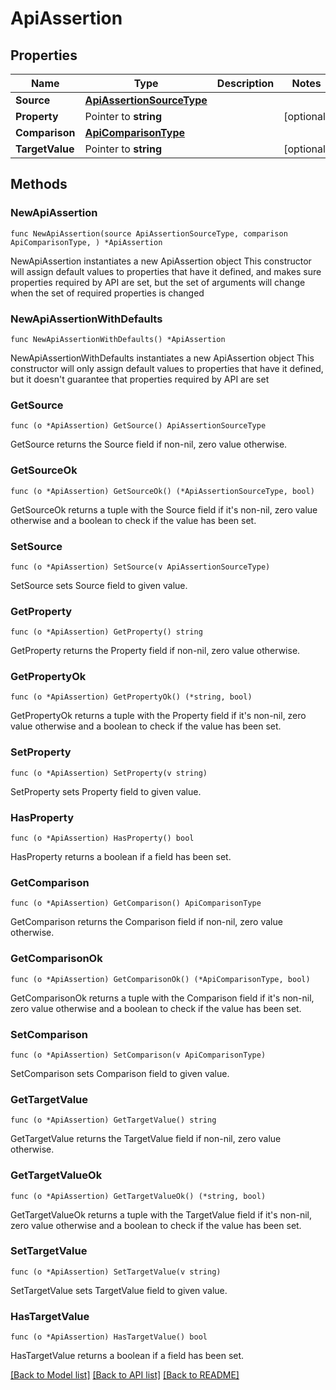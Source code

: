 # ApiAssertion

## Properties

Name | Type | Description | Notes
------------ | ------------- | ------------- | -------------
**Source** | [**ApiAssertionSourceType**](ApiAssertionSourceType.md) |  | 
**Property** | Pointer to **string** |  | [optional] 
**Comparison** | [**ApiComparisonType**](ApiComparisonType.md) |  | 
**TargetValue** | Pointer to **string** |  | [optional] 

## Methods

### NewApiAssertion

`func NewApiAssertion(source ApiAssertionSourceType, comparison ApiComparisonType, ) *ApiAssertion`

NewApiAssertion instantiates a new ApiAssertion object
This constructor will assign default values to properties that have it defined,
and makes sure properties required by API are set, but the set of arguments
will change when the set of required properties is changed

### NewApiAssertionWithDefaults

`func NewApiAssertionWithDefaults() *ApiAssertion`

NewApiAssertionWithDefaults instantiates a new ApiAssertion object
This constructor will only assign default values to properties that have it defined,
but it doesn't guarantee that properties required by API are set

### GetSource

`func (o *ApiAssertion) GetSource() ApiAssertionSourceType`

GetSource returns the Source field if non-nil, zero value otherwise.

### GetSourceOk

`func (o *ApiAssertion) GetSourceOk() (*ApiAssertionSourceType, bool)`

GetSourceOk returns a tuple with the Source field if it's non-nil, zero value otherwise
and a boolean to check if the value has been set.

### SetSource

`func (o *ApiAssertion) SetSource(v ApiAssertionSourceType)`

SetSource sets Source field to given value.


### GetProperty

`func (o *ApiAssertion) GetProperty() string`

GetProperty returns the Property field if non-nil, zero value otherwise.

### GetPropertyOk

`func (o *ApiAssertion) GetPropertyOk() (*string, bool)`

GetPropertyOk returns a tuple with the Property field if it's non-nil, zero value otherwise
and a boolean to check if the value has been set.

### SetProperty

`func (o *ApiAssertion) SetProperty(v string)`

SetProperty sets Property field to given value.

### HasProperty

`func (o *ApiAssertion) HasProperty() bool`

HasProperty returns a boolean if a field has been set.

### GetComparison

`func (o *ApiAssertion) GetComparison() ApiComparisonType`

GetComparison returns the Comparison field if non-nil, zero value otherwise.

### GetComparisonOk

`func (o *ApiAssertion) GetComparisonOk() (*ApiComparisonType, bool)`

GetComparisonOk returns a tuple with the Comparison field if it's non-nil, zero value otherwise
and a boolean to check if the value has been set.

### SetComparison

`func (o *ApiAssertion) SetComparison(v ApiComparisonType)`

SetComparison sets Comparison field to given value.


### GetTargetValue

`func (o *ApiAssertion) GetTargetValue() string`

GetTargetValue returns the TargetValue field if non-nil, zero value otherwise.

### GetTargetValueOk

`func (o *ApiAssertion) GetTargetValueOk() (*string, bool)`

GetTargetValueOk returns a tuple with the TargetValue field if it's non-nil, zero value otherwise
and a boolean to check if the value has been set.

### SetTargetValue

`func (o *ApiAssertion) SetTargetValue(v string)`

SetTargetValue sets TargetValue field to given value.

### HasTargetValue

`func (o *ApiAssertion) HasTargetValue() bool`

HasTargetValue returns a boolean if a field has been set.


[[Back to Model list]](../README.md#documentation-for-models) [[Back to API list]](../README.md#documentation-for-api-endpoints) [[Back to README]](../README.md)


